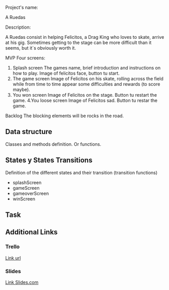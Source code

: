 Project's name:

A Ruedas


Description:

A Ruedas consist in helping Felicitos, a Drag King who loves to skate, arrive at his gig. Sometimes getting to the stage can be more difficult than it seems, but it´s obviously worth it. 


MVP
Four screens:
1. Splash screen 
The games name, brief introduction and instructions on how to play. Image of felicitos face, button tu start.
2. The game screen
Image of Felicitos on his skate, rolling across the field while from time to time appear some difficulties and rewards (to score maybe).
3. You won screen
Image of Felicitos on the stage. Button tu restart the game. 
4.You loose screen
Image of Felicitos sad. Button tu restar the game.


Backlog
The blocking elements will be rocks in the road. 


## Data structure
Classes and methods definition. Or functions.


## States y States Transitions
Definition of the different states and their transition (transition functions)

- splashScreen
- gameScreen
- gameoverScreen
- winScreen


## Task



## Additional Links


### Trello
[Link url](https://trello.com)


### Slides
[Link Slides.com](http://slides.com)